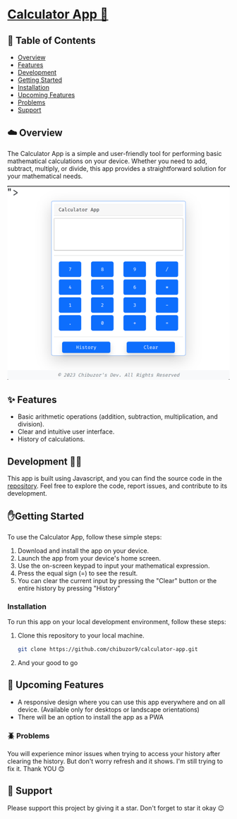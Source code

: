 # [Calculator App 🧮](#chibuzor9.github.io/calculator-app/src/index.html)

## 📜 Table of Contents

- [Overview](#%EF%B8%8F-overview)
- [Features](#%EF%B8%8F-features)
- [Development](#development-)
- [Getting Started](#%EF%B8%8Fgetting-started)
- [Installation](#installation)
- [Upcoming Features](#-upcoming-features)
- [Problems](#-problems)
- [Support](#-support)

## ☁️ Overview

The Calculator App is a simple and user-friendly tool for performing basic mathematical calculations on your device. Whether you need to add, subtract, multiply, or divide, this app provides a straightforward solution for your mathematical needs.

![Calculator App Screenshot](public/screenshot.png)

## ✨️ Features

- Basic arithmetic operations (addition, subtraction, multiplication, and division).
- Clear and intuitive user interface.
- History of calculations.

## Development 👨‍💻

This app is built using Javascript, and you can find the source code in the [repository](https://github.com/chibuzor9/calculator-app). Feel free to explore the code, report issues, and contribute to its development.

## ✋️Getting Started

To use the Calculator App, follow these simple steps:

1. Download and install the app on your device.
2. Launch the app from your device's home screen.
3. Use the on-screen keypad to input your mathematical expression.
4. Press the equal sign (=) to see the result.
5. You can clear the current input by pressing the "Clear" button or the entire history by pressing "History"

### Installation

To run this app on your local development environment, follow these steps:

1. Clone this repository to your local machine.
   ```bash
   git clone https://github.com/chibuzor9/calculator-app.git
   ```
2. And your good to go

## 🤤 Upcoming Features

- A responsive design where you can use this app everywhere and on all device. (Available only for desktops or landscape orientations)
- There will be an option to install the app as a PWA

### 🪲 Problems

You will experience minor issues when trying to access your history after clearing the history. But don't worry refresh and it shows. I'm still trying to fix it. Thank YOU 😊

## 🙏 Support

Please support this project by giving it a star. Don't forget to star it okay 😉
